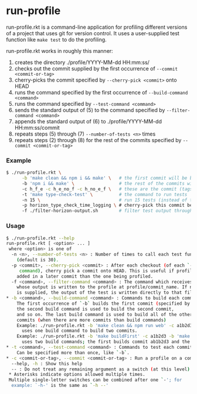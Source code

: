 run-profile
===========

run-profile.rkt is a command-line application for profiling different versions 
of a project that uses git for version control. It uses a user-supplied test 
function like `make test` to do the profiling.

run-profile.rkt works in roughly this manner:

1. creates the directory ./profile/YYYY-MM-dd HH:mm:ss/
2. checks out the commit supplied by the first occurrence of `--commit <commit-or-tag>`
3. cherry-picks the commit specified by `--cherry-pick <commit>` onto HEAD
4. runs the command specified by the first occurrence of `--build-command <command>`
5. runs the command specified by `--test-command <command>`
6. sends the standard output of (5) to the command specified by `--filter-command <command>`
7. appends the standard output of (6) to ./profile/YYYY-MM-dd HH:mm:ss/commit
8. repeats steps (5) through (7) `--number-of-tests <n>` times
9. repeats steps (2) through (8) for the rest of the commits specified by `--commit <commit-or-tag>`

### Example

```sh
$ ./run-profile.rkt \
      -b 'make clean && npm i && make' \   # the first commit will be built with this command
      -b 'npm i && make' \                 # the rest of the commits will be built using this command
      -c h_f_e -c h_e_no_f -c h_no_e_f \   # these are the commit (tags) which will be profiled
      -t 'make type-check-test' \          # the command to run tests
      -n 15 \                              # run 15 tests (instead of the default 30)
      -p horizon_type_check_time_logging \ # cherry-pick this commit before building
      -f ./filter-horizon-output.sh        # filter test output through this command
```

### Usage
```sh
$ ./run-profile.rkt --help
run-profile.rkt [ <option> ... ]
 where <option> is one of
  -n <n>, --number-of-tests <n> : Number of times to call each test function (supplied by `-t`) for each commit
    (default is 30).
  -p <commit>, --cherry-pick <commit> : After each checkout (of each `-c` commit), and before building (with each `-b`
     command), cherry pick a commit onto HEAD. This is useful if profiling code was
    added in a later commit than the one being profiled.
  -f <command>, --filter-command <command> : The command which receives the output of each test in its standard input and
    whose output is written to the profile at profile/commit_name. If no command
    is supplied, the output of the test is written directly to that file.
* -b <command>, --build-command <command> : Commands to build each commit
    The first occurrence of `-b` builds the first commit (specified by `-c`),
    the second build command is used to build the second commit,
    and so on. The last build command is used to build all of the other
    commits (when there are more commits than build commands)
    Example: ./run-profile.rkt -b 'make clean && npm run web' -c a1b2d3 -c e4f5
      uses one build command to build two commits.
    Example: ./run-profile.rkt -b 'make buildFirst' -c a1b2d3 -b 'make buildSecond' -c e4f5
      uses two build commands; the first builds commit ab1b2d3 and the second builds e4f5.
* -t <command>, --test-command <command> : Commands to test each commit
    Can be specified more than once, like `-b`.
* -c <commit-or-tag>, --commit <commit-or-tag> : Run a profile on a commit or git tag (on the current branch)
  --help, -h : Show this help
  -- : Do not treat any remaining argument as a switch (at this level)
 * Asterisks indicate options allowed multiple times.
 Multiple single-letter switches can be combined after one `-'; for
  example: `-h-' is the same as `-h --'
```
